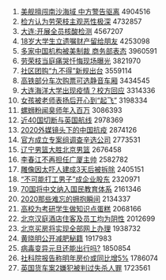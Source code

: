 1. [美舰擅闯南沙海域 中方警告驱离](http://www.baidu.com/baidu?cl=3&tn=SE_baiduhomet8_jmjb7mjw&rsv_dl=fyb_top&fr=top1000&wd=%C3%C0%BD%A2%C9%C3%B4%B3%C4%CF%C9%B3%BA%A3%D3%F2%20%D6%D0%B7%BD%BE%AF%B8%E6%C7%FD%C0%EB) 4904516
1. [检方认为劳荣枝主观恶性极深](http://www.baidu.com/baidu?cl=3&tn=SE_baiduhomet8_jmjb7mjw&rsv_dl=fyb_top&fr=top1000&wd=%BC%EC%B7%BD%C8%CF%CE%AA%C0%CD%C8%D9%D6%A6%D6%F7%B9%DB%B6%F1%D0%D4%BC%AB%C9%EE) 4732857
1. [大连:开展全员核酸检测](http://www.baidu.com/baidu?cl=3&tn=SE_baiduhomet8_jmjb7mjw&rsv_dl=fyb_top&fr=top1000&wd=%B4%F3%C1%AC%3A%BF%AA%D5%B9%C8%AB%D4%B1%BA%CB%CB%E1%BC%EC%B2%E2) 4567207
1. [18岁大学生立遗嘱财产留给朋友](http://www.baidu.com/baidu?cl=3&tn=SE_baiduhomet8_jmjb7mjw&rsv_dl=fyb_top&fr=top1000&wd=18%CB%EA%B4%F3%D1%A7%C9%FA%C1%A2%D2%C5%D6%F6%B2%C6%B2%FA%C1%F4%B8%F8%C5%F3%D3%D1) 4253098
1. [多家中国机构被美制裁 商务部表态](http://www.baidu.com/baidu?cl=3&tn=SE_baiduhomet8_jmjb7mjw&rsv_dl=fyb_top&fr=top1000&wd=%B6%E0%BC%D2%D6%D0%B9%FA%BB%FA%B9%B9%B1%BB%C3%C0%D6%C6%B2%C3%20%C9%CC%CE%F1%B2%BF%B1%ED%CC%AC) 3960591
1. [劳荣枝当庭痛哭忏悔现场曝光](http://www.baidu.com/baidu?cl=3&tn=SE_baiduhomet8_jmjb7mjw&rsv_dl=fyb_top&fr=top1000&wd=%C0%CD%C8%D9%D6%A6%B5%B1%CD%A5%CD%B4%BF%DE%E2%E3%BB%DA%CF%D6%B3%A1%C6%D8%B9%E2) 3821970
1. [社区团购“九不得”新规出台](http://www.baidu.com/baidu?cl=3&tn=SE_baiduhomet8_jmjb7mjw&rsv_dl=fyb_top&fr=top1000&wd=%C9%E7%C7%F8%CD%C5%B9%BA%A1%B0%BE%C5%B2%BB%B5%C3%A1%B1%D0%C2%B9%E6%B3%F6%CC%A8) 3559114
1. [高铁部分车次购票可选静音车厢](http://www.baidu.com/baidu?cl=3&tn=SE_baiduhomet8_jmjb7mjw&rsv_dl=fyb_top&fr=top1000&wd=%B8%DF%CC%FA%B2%BF%B7%D6%B3%B5%B4%CE%B9%BA%C6%B1%BF%C9%D1%A1%BE%B2%D2%F4%B3%B5%CF%E1) 3434545
1. [大连海洋大学出现疫情？校方回应](http://www.baidu.com/baidu?cl=3&tn=SE_baiduhomet8_jmjb7mjw&rsv_dl=fyb_top&fr=top1000&wd=%B4%F3%C1%AC%BA%A3%D1%F3%B4%F3%D1%A7%B3%F6%CF%D6%D2%DF%C7%E9%A3%BF%D0%A3%B7%BD%BB%D8%D3%A6) 3314336
1. [女孩被老师表扬后开心到“起飞”](http://www.baidu.com/baidu?cl=3&tn=SE_baiduhomet8_jmjb7mjw&rsv_dl=fyb_top&fr=top1000&wd=%C5%AE%BA%A2%B1%BB%C0%CF%CA%A6%B1%ED%D1%EF%BA%F3%BF%AA%D0%C4%B5%BD%A1%B0%C6%F0%B7%C9%A1%B1) 3198334
1. [螺蛳粉闻臭师年入百万](http://www.baidu.com/baidu?cl=3&tn=SE_baiduhomet8_jmjb7mjw&rsv_dl=fyb_top&fr=top1000&wd=%C2%DD%F2%CF%B7%DB%CE%C5%B3%F4%CA%A6%C4%EA%C8%EB%B0%D9%CD%F2) 3086393
1. [近40国切断与英国航线](http://www.baidu.com/baidu?cl=3&tn=SE_baiduhomet8_jmjb7mjw&rsv_dl=fyb_top&fr=top1000&wd=%BD%FC40%B9%FA%C7%D0%B6%CF%D3%EB%D3%A2%B9%FA%BA%BD%CF%DF) 2978369
1. [2020外媒镜头下的中国抗疫](http://www.baidu.com/baidu?cl=3&tn=SE_baiduhomet8_jmjb7mjw&rsv_dl=fyb_top&fr=top1000&wd=2020%CD%E2%C3%BD%BE%B5%CD%B7%CF%C2%B5%C4%D6%D0%B9%FA%BF%B9%D2%DF) 2874126
1. [官方成立专案组调查辛选公司](http://www.baidu.com/baidu?cl=3&tn=SE_baiduhomet8_jmjb7mjw&rsv_dl=fyb_top&fr=top1000&wd=%B9%D9%B7%BD%B3%C9%C1%A2%D7%A8%B0%B8%D7%E9%B5%F7%B2%E9%D0%C1%D1%A1%B9%AB%CB%BE) 2773531
1. [辽宁男篮大胜北京男篮](http://www.baidu.com/baidu?cl=3&tn=SE_baiduhomet8_jmjb7mjw&rsv_dl=fyb_top&fr=top1000&wd=%C1%C9%C4%FE%C4%D0%C0%BA%B4%F3%CA%A4%B1%B1%BE%A9%C4%D0%C0%BA) 2676458
1. [李春江不再担任广厦主帅](http://www.baidu.com/baidu?cl=3&tn=SE_baiduhomet8_jmjb7mjw&rsv_dl=fyb_top&fr=top1000&wd=%C0%EE%B4%BA%BD%AD%B2%BB%D4%D9%B5%A3%C8%CE%B9%E3%CF%C3%D6%F7%CB%A7) 2582782
1. [雕像因太吓人建成3天后被拆除](http://www.baidu.com/baidu?cl=3&tn=SE_baiduhomet8_jmjb7mjw&rsv_dl=fyb_top&fr=top1000&wd=%B5%F1%CF%F1%D2%F2%CC%AB%CF%C5%C8%CB%BD%A8%B3%C93%CC%EC%BA%F3%B1%BB%B2%F0%B3%FD) 2405151
1. [“不可能打工男子”成企业股东](http://www.baidu.com/baidu?cl=3&tn=SE_baiduhomet8_jmjb7mjw&rsv_dl=fyb_top&fr=top1000&wd=%A1%B0%B2%BB%BF%C9%C4%DC%B4%F2%B9%A4%C4%D0%D7%D3%A1%B1%B3%C9%C6%F3%D2%B5%B9%C9%B6%AB) 2320971
1. [70国将中文纳入国民教育体系](http://www.baidu.com/baidu?cl=3&tn=SE_baiduhomet8_jmjb7mjw&rsv_dl=fyb_top&fr=top1000&wd=70%B9%FA%BD%AB%D6%D0%CE%C4%C4%C9%C8%EB%B9%FA%C3%F1%BD%CC%D3%FD%CC%E5%CF%B5) 2161346
1. [2020那些难忘的拥抱瞬间](http://www.baidu.com/baidu?cl=3&tn=SE_baiduhomet8_jmjb7mjw&rsv_dl=fyb_top&fr=top1000&wd=2020%C4%C7%D0%A9%C4%D1%CD%FC%B5%C4%D3%B5%B1%A7%CB%B2%BC%E4) 2134337
1. [高校为考研学生做知识点蛋糕](http://www.baidu.com/baidu?cl=3&tn=SE_baiduhomet8_jmjb7mjw&rsv_dl=fyb_top&fr=top1000&wd=%B8%DF%D0%A3%CE%AA%BF%BC%D1%D0%D1%A7%C9%FA%D7%F6%D6%AA%CA%B6%B5%E3%B5%B0%B8%E2) 2068166
1. [北京汉庭酒店住客及员工均为阴性](http://www.baidu.com/baidu?cl=3&tn=SE_baiduhomet8_jmjb7mjw&rsv_dl=fyb_top&fr=top1000&wd=%B1%B1%BE%A9%BA%BA%CD%A5%BE%C6%B5%EA%D7%A1%BF%CD%BC%B0%D4%B1%B9%A4%BE%F9%CE%AA%D2%F5%D0%D4) 2012699
1. [北京买房将实现全部网上办理](http://www.baidu.com/baidu?cl=3&tn=SE_baiduhomet8_jmjb7mjw&rsv_dl=fyb_top&fr=top1000&wd=%B1%B1%BE%A9%C2%F2%B7%BF%BD%AB%CA%B5%CF%D6%C8%AB%B2%BF%CD%F8%C9%CF%B0%EC%C0%ED) 1938732
1. [黄晓明公开减肥秘籍](http://www.baidu.com/baidu?cl=3&tn=SE_baiduhomet8_jmjb7mjw&rsv_dl=fyb_top&fr=top1000&wd=%BB%C6%CF%FE%C3%F7%B9%AB%BF%AA%BC%F5%B7%CA%C3%D8%BC%AE) 1917983
1. [病毒变异元旦还能出行吗?](http://www.baidu.com/baidu?cl=3&tn=SE_baiduhomet8_jmjb7mjw&rsv_dl=fyb_top&fr=top1000&wd=%B2%A1%B6%BE%B1%E4%D2%EC%D4%AA%B5%A9%BB%B9%C4%DC%B3%F6%D0%D0%C2%F0%3F) 1850854
1. [社科院报告称明年房价或同比增5%](http://www.baidu.com/baidu?cl=3&tn=SE_baiduhomet8_jmjb7mjw&rsv_dl=fyb_top&fr=top1000&wd=%C9%E7%BF%C6%D4%BA%B1%A8%B8%E6%B3%C6%C3%F7%C4%EA%B7%BF%BC%DB%BB%F2%CD%AC%B1%C8%D4%F65%25) 1786074
1. [英国货车案2嫌犯被判过失杀人罪](http://www.baidu.com/baidu?cl=3&tn=SE_baiduhomet8_jmjb7mjw&rsv_dl=fyb_top&fr=top1000&wd=%D3%A2%B9%FA%BB%F5%B3%B5%B0%B82%CF%D3%B7%B8%B1%BB%C5%D0%B9%FD%CA%A7%C9%B1%C8%CB%D7%EF) 1723561